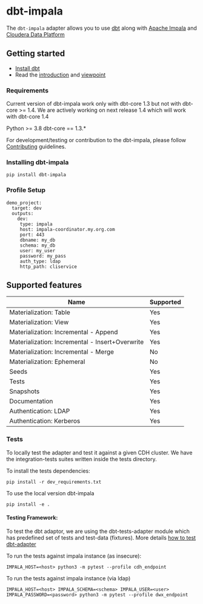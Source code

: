 # dbt-impala

The `dbt-impala` adapter allows you to use [dbt](https://www.getdbt.com/) along with [Apache Impala](https://impala.apache.org/) and [Cloudera Data Platform](https://cloudera.com)


## Getting started

- [Install dbt](https://docs.getdbt.com/docs/installation)
- Read the [introduction](https://docs.getdbt.com/docs/introduction/) and [viewpoint](https://docs.getdbt.com/docs/about/viewpoint/)

### Requirements

Current version of dbt-impala work only with dbt-core 1.3 but not with dbt-core >= 1.4.
We are actively working on next release 1.4 which will work with dbt-core 1.4

Python >= 3.8
dbt-core == 1.3.*

For development/testing or contribution to the dbt-impala, please follow [Contributing](CONTRIBUTING.md) guidelines.

### Installing dbt-impala

`pip install dbt-impala`

### Profile Setup

```
demo_project:
  target: dev
  outputs:
    dev:
     type: impala
     host: impala-coordinator.my.org.com
     port: 443
     dbname: my_db
     schema: my_db
     user: my_user
     password: my_pass
     auth_type: ldap
     http_path: cliservice
```

## Supported features
| Name | Supported |
|------|-----------|
|Materialization: Table|Yes|
|Materialization: View|Yes|
|Materialization: Incremental - Append|Yes|
|Materialization: Incremental - Insert+Overwrite|Yes|
|Materialization: Incremental - Merge|No|
|Materialization: Ephemeral|No|
|Seeds|Yes|
|Tests|Yes|
|Snapshots|Yes|
|Documentation|Yes|
|Authentication: LDAP|Yes|
|Authentication: Kerberos|Yes|

### Tests

To locally test the adapter and test it against a given CDH cluster. We have the integration-tests suites written inside the tests directory. 

To install the tests dependencies:
```
pip install -r dev_requirements.txt
```

To use the local version dbt-impala
```
pip install -e .
```

#### Testing Framework:

To test the dbt adaptor, we are using the dbt-tests-adapter module which has predefined set of tests and test-data (fixtures). More details [how to test dbt-adapter](https://docs.getdbt.com/guides/dbt-ecosystem/adapter-development/4-testing-a-new-adapter)

To run the tests against impala instance (as insecure):
```
IMPALA_HOST=<host> python3 -m pytest --profile cdh_endpoint
```

To run the tests against impala instance (via ldap)
```
IMPALA_HOST=<host> IMPALA_SCHEMA=<schema> IMPALA_USER=<user> IMPALA_PASSWORD=<password> python3 -m pytest --profile dwx_endpoint
```